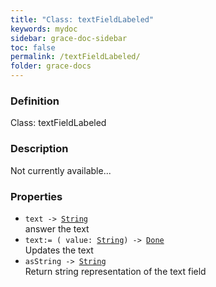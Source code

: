 ```yaml
---
title: "Class: textFieldLabeled"
keywords: mydoc
sidebar: grace-doc-sidebar
toc: false
permalink: /textFieldLabeled/
folder: grace-docs
---
```


### Definition
Class: textFieldLabeled  

### Description
Not currently available...  

### Properties
  
- `text -> `[`String`]({{site.baseurl}}/404)  
answer the text
- `text:= ( value: `[`String`]({{site.baseurl}}/404)`) -> `[`Done`]({{site.baseurl}}/404)  
Updates the text
- `asString -> `[`String`]({{site.baseurl}}/404)  
Return string representation of the text field
